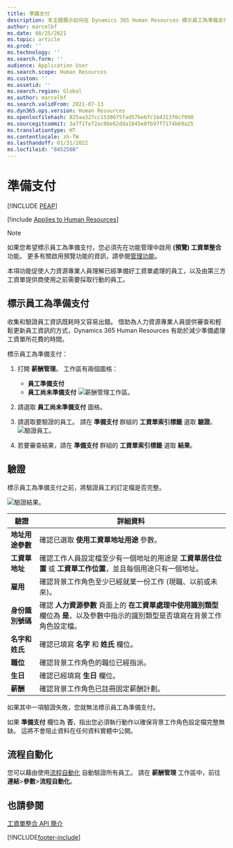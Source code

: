 ```yaml
---
title: 準備支付
description: 本主題顥示如何在 Dynamics 365 Human Resources 標示員工為準備支付。
author: marcelbf
ms.date: 08/25/2021
ms.topic: article
ms.prod: ''
ms.technology: ''
ms.search.form: ''
audience: Application User
ms.search.scope: Human Resources
ms.custom: ''
ms.assetid: ''
ms.search.region: Global
ms.author: marcelbf
ms.search.validFrom: 2021-07-13
ms.dyn365.ops.version: Human Resources
ms.openlocfilehash: 825aa327cc1530675fad57be6fc1b4313f0cf998
ms.sourcegitcommit: 3a7f1fe72ac08e62dda1045e0fb97f7174b69a25
ms.translationtype: HT
ms.contentlocale: zh-TW
ms.lasthandoff: 01/31/2022
ms.locfileid: "8452508"
---
```

# <a name="ready-to-pay"></a>準備支付


[!INCLUDE [PEAP](../includes/peap-1.md)]

[!include [Applies to Human Resources](../includes/applies-to-hr.md)]

> [!NOTE]
> 如果您希望標示員工為準備支付，您必須先在功能管理中啟用 **(預覽) 工資單整合** 功能。 更多有關啟用預覽功能的資訊，請參閱[管理功能](hr-admin-manage-features.md)。

本項功能促使人力資源專業人員理解已經準備好工資單處理的員工，以及由第三方工資單提供商使用之前需要採取行動的員工。

## <a name="mark-employee-as-ready-to-pay"></a>標示員工為準備支付

收集和驗證員工資訊既耗時又容易出錯。 借助為人力資源專業人員提供審查和輕鬆更新員工資訊的方式，Dynamics 365 Human Resources 有助於減少準備處理工資單所花費的時間。

標示員工為準備支付：

1. 打開 **薪酬管理**。 工作區有兩個圖格： 
    - **員工準備支付**
    - **員工尚未準備支付**
    ![薪酬管理工作區。](./media/hr-ready-to-pay-1-workspace.png)

2. 請選取 **員工尚未準備支付** 圖格。

3. 請選取要驗證的員工。 請在 **準備支付** 群組的 **工資單索引標籤** 選取 **驗證**。
    ![驗證員工。](./media/hr-ready-to-pay-2-validate.png)

4. 若要審查結果，請在 **準備支付** 群組的 **工資單索引標籤** 選取 **結果**。

## <a name="validation"></a>驗證

標示員工為準備支付之前，將驗證員工的訂定檔是否完整。

![驗證結果。](./media/hr-ready-to-pay-3-results.png)

| 驗證 | 詳細資料​​ |
| --- | --- |
| **地址用途參數** | 確認已選取 **使用工資單地址用途** 參數。 |
| **工資單地址** | 確認工作人員設定檔至少有一個地址的用途是 **工資單居住位置** 或 **工資單工作位置**，並且每個用途只有一個地址。 |
| **雇用** | 確認背景工作角色至少已經就業一份工作 (現職、以前或未來)。 |
| **身份識別號碼** | 確認 **人力資源參數** 頁面上的 **在工資單處理中使用識別類型** 欄位為 **是**，以及參數中指示的識別類型是否填寫在背景工作角色設定檔。 |
| **名字和姓氏** | 確認已填寫 **名字** 和 **姓氏** 欄位。|
| **職位** | 確認背景工作角色的職位已經指派。 |
| **生日** | 確認已經填寫 **生日** 欄位。 |
| **薪酬** | 確認背景工作角色已註冊固定薪酬計劃。 |

如果其中一項驗證失敗，您就無法標示員工為準備支付。

如果 **準備支付** 欄位為 **否**，指出您必須執行動作以確保背景工作角色設定檔完整無缺。 這將不會阻止資料在任何資料實體中公開。 

## <a name="process-automation"></a>流程自動化

您可以藉由使用[流程自動化](/dynamics365/fin-ops-core/dev-itpro/sysadmin/process-automation) 自動驗證所有員工。 請在 **薪酬管理** 工作區中，前往 **連結**\>**參數**\>**流程自動化**。

## <a name="see-also"></a>也請參閱

[工資單整合 API 簡介](hr-admin-integration-payroll-api-introduction.md)<br>

[!INCLUDE[footer-include](../includes/footer-banner.md)]
